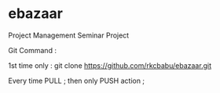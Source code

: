 ebazaar
=======

Project Management Seminar Project

Git Command : 

1st time only : 
git clone https://github.com/rkcbabu/ebazaar.git 

Every time PULL ; then only PUSH action ; 



